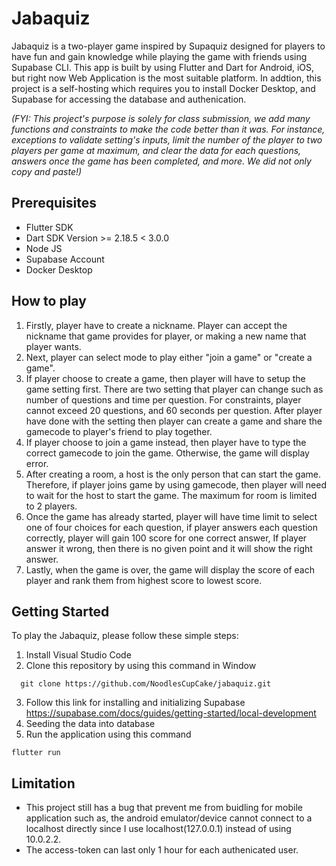 # Jabaquiz
Jabaquiz is a two-player game inspired by Supaquiz designed for players to have fun and gain knowledge while playing the game with friends using Supabase CLI. This app is built by using Flutter and Dart for Android, iOS, but right now Web Application is the most suitable platform. In addtion, this project is a self-hosting which requires you to install Docker Desktop, and Supabase for accessing the database and authenication. 

_(FYI: This project's purpose is solely for class submission, we add many functions and constraints to make the code better than it was. For instance, exceptions to validate setting's inputs, limit the number of the player to two players per game at maximum, and clear the data for each questions, answers once the game has been completed, and more. We did not only copy and paste!)_

## Prerequisites
* Flutter SDK
* Dart SDK Version >= 2.18.5 < 3.0.0
* Node JS
* Supabase Account
* Docker Desktop

## How to play
1. Firstly, player have to create a nickname. Player can accept the nickname that game provides for player, or making a new name that player wants.
2. Next, player can select mode to play either "join a game" or "create a game".
3. If player choose to create a game, then player will have to setup the game setting first. There are two setting that player can change such as number of questions and time per question. For constraints, player cannot exceed 20 questions, and 60 seconds per question. After player have done with the setting then player can create a game and share the gamecode to player's friend to play together.
4. If player choose to join a game instead, then player have to type the correct gamecode to join the game. Otherwise, the game will display error.
5. After creating a room, a host is the only person that can start the game. Therefore, if player joins game by using gamecode, then player will need to wait for the host to start the game. The maximum for room is limited to 2 players.
6. Once the game has already started, player will have time limit to select one of four choices for each question, if player answers each question correctly, player will gain 100 score for one correct answer, If player answer it wrong, then there is no given point and it will show the right answer. 
7. Lastly, when the game is over, the game will display the score of each player and rank them from highest score to lowest score.

## Getting Started
To play the Jabaquiz, please follow these simple steps:
  1. Install Visual Studio Code
  2. Clone this repository by using this command in Window
  ```
    git clone https://github.com/NoodlesCupCake/jabaquiz.git
  ```
  3. Follow this link for installing and initializing Supabase https://supabase.com/docs/guides/getting-started/local-development
  4. Seeding the data into database
  5. Run the application using this command
```
flutter run
```

## Limitation
* This project still has a bug that prevent me from buidling for mobile application such as, the android emulator/device cannot connect to a localhost directly since I use localhost(127.0.0.1) instead of using 10.0.2.2.
* The access-token can last only 1 hour for each authenicated user.
